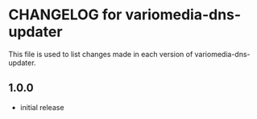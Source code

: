 # CHANGELOG for variomedia-dns-updater

This file is used to list changes made in each version of variomedia-dns-updater.

## 1.0.0

* initial release
